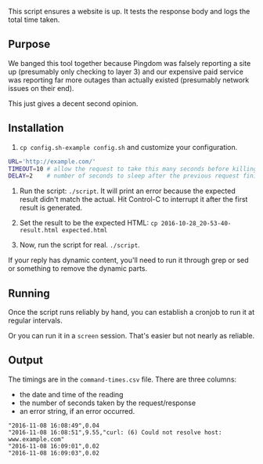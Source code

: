 This script ensures a website is up.
It tests the response body and logs the total time taken.

## Purpose

We banged this tool together because Pingdom was falsely reporting a site up
(presumably only checking to layer 3) and our expensive paid service
was reporting far more outages than actually existed (presumably network
issues on their end).

This just gives a decent second opinion.

## Installation

1. `cp config.sh-example config.sh` and customize your configuration.

  ```bash
  URL='http://example.com/'
  TIMEOUT=10 # allow the request to take this many seconds before killing it and logging a failure.
  DELAY=2    # number of seconds to sleep after the previous request finished.
  ```

1. Run the script: `./script`.  It will print an error because the
   expected result didn't match the actual.  Hit Control-C to interrupt
   it after the first result is generated.

1. Set the result to be the expected HTML: `cp 2016-10-28_20-53-40-result.html expected.html`

1. Now, run the script for real.  `./script`.

If your reply has dynamic content, you'll need to run it through grep
or sed or something to remove the dynamic parts.

## Running

Once the script runs reliably by hand, you can establish a cronjob to run
it at regular intervals.

Or you can run it in a `screen` session.  That's easier but not nearly
as reliable.

## Output

The timings are in the `command-times.csv` file.  There are three columns:
* the date and time of the reading
* the number of seconds taken by the request/response
* an error string, if an error occurred.

```csv
"2016-11-08 16:08:49",0.04
"2016-11-08 16:08:51",9.55,"curl: (6) Could not resolve host: www.example.com"
"2016-11-08 16:09:01",0.02
"2016-11-08 16:09:03",0.02
```
